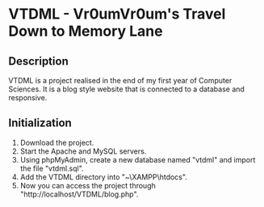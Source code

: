 # VTDML - Vr0umVr0um's Travel Down to Memory Lane
## Description
VTDML is a project realised in the end of my first year of Computer Sciences.
It is a blog style website that is connected to a database and responsive.

## Initialization
1. Download the project.
2. Start the Apache and MySQL servers.
3. Using phpMyAdmin, create a new database named "vtdml" and import the file "vtdml.sql".
4. Add the VTDML directory into "~\XAMPP\htdocs".
5. Now you can access the project through "http://localhost/VTDML/blog.php".
